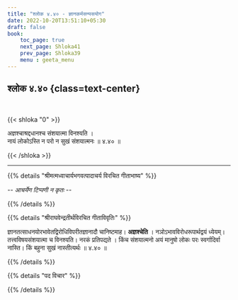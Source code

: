 ```yaml
---
title: "श्लोक ४.४० - ज्ञानकर्मसन्यसयोग"
date: 2022-10-20T13:51:10+05:30
draft: false
book:
    toc_page: true
    next_page: Shloka41
    prev_page: Shloka39
    menu : geeta_menu
---
```




## श्लोक ४.४० {class=text-center}

<br/>

{{< shloka  "0"  >}}

अज्ञश्चाश्रद्दधानश्च संशयात्मा विनश्यति ।   
नायं लोकोऽस्ति न परो न सुखं संशयात्मनः ॥ ४.४० ॥

{{< /shloka >}}

---


{{% details "श्रीमत्मध्वाचार्यभगवत्पादाचर्य विरचित  गीताभाष्य" %}}

  -- *आचर्येण टिप्पणी न कृतः* --

{{% /details %}}



{{% details "श्रीराघवेन्द्रतीर्थविरचित गीताविवृतिः" %}}

ज्ञानतत्साधनयोरभावेतद्विरोधिविपरीतज्ञानादौ चानिष्टमाह। 
**अज्ञश्चेति** । नञोऽभावविरोधरूपार्थद्वयं ध्येयम्‌। 
तत्त्वविषयसंशयात्मा च विनश्यति। नरकं
प्रतिपद्यते । किंच संशयात्मनो अयं मानुषो लोकः परः 
स्वर्गादिर्वा नास्ति। किं बहुना सुखं नास्तीत्यर्थः ॥ ४.४० ॥

{{% /details %}}



{{% details "पद विचार" %}}


{{% /details %}}
